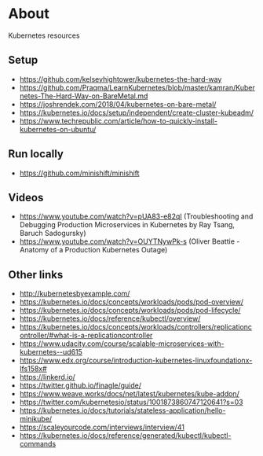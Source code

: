 # About

Kubernetes resources

## Setup

- https://github.com/kelseyhightower/kubernetes-the-hard-way
- https://github.com/Praqma/LearnKubernetes/blob/master/kamran/Kubernetes-The-Hard-Way-on-BareMetal.md
- https://joshrendek.com/2018/04/kubernetes-on-bare-metal/
- https://kubernetes.io/docs/setup/independent/create-cluster-kubeadm/
- https://www.techrepublic.com/article/how-to-quickly-install-kubernetes-on-ubuntu/

## Run locally

- https://github.com/minishift/minishift

## Videos

- https://www.youtube.com/watch?v=pUA83-e82qI (Troubleshooting and Debugging Production Microservices in Kubernetes by Ray Tsang, Baruch Sadogursky)
- https://www.youtube.com/watch?v=OUYTNywPk-s (Oliver Beattie - Anatomy of a Production Kubernetes Outage)

## Other links

- http://kubernetesbyexample.com/
- https://kubernetes.io/docs/concepts/workloads/pods/pod-overview/
- https://kubernetes.io/docs/concepts/workloads/pods/pod-lifecycle/
- https://kubernetes.io/docs/reference/kubectl/overview/
- https://kubernetes.io/docs/concepts/workloads/controllers/replicationcontroller/#what-is-a-replicationcontroller
- https://www.udacity.com/course/scalable-microservices-with-kubernetes--ud615
- https://www.edx.org/course/introduction-kubernetes-linuxfoundationx-lfs158x#
- https://linkerd.io/
- https://twitter.github.io/finagle/guide/
- https://www.weave.works/docs/net/latest/kubernetes/kube-addon/
- https://twitter.com/kubernetesio/status/1001873860747120641?s=03
- https://kubernetes.io/docs/tutorials/stateless-application/hello-minikube/
- https://scaleyourcode.com/interviews/interview/41
- https://kubernetes.io/docs/reference/generated/kubectl/kubectl-commands
